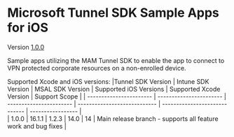 # Microsoft Tunnel SDK Sample Apps for iOS 

Version [1.0.0](https://github.com/msintuneappsdk/ms-intune-tunnel-iOS-sampleapps)

Sample apps utilizing the MAM Tunnel SDK to enable the app to connect to VPN protected corporate resources on a non-enrolled device.

Supported Xcode and iOS versions:
|Tunnel SDK Version | Intune SDK Version  | MSAL SDK Version  | Supported iOS Versions  | Supported Xcode Version | Support Scope |
| ----------------------- | ----------------------- | ----------------------- | ---------------------------- | -----------------------------  | ----------------- |                         
| 1.0.0                     | 16.1.1                     | 1.2.3              | 14.0                               | 14                                       | Main release branch - supports all feature work and bug fixes |
